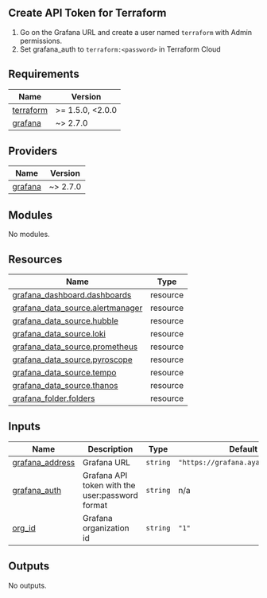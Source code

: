 ## Create API Token for Terraform

1. Go on the Grafana URL and create a user named `terraform` with Admin permissions.
2. Set grafana_auth to `terraform:<password>` in Terraform Cloud

<!-- BEGINNING OF PRE-COMMIT-TERRAFORM DOCS HOOK -->
## Requirements

| Name | Version |
|------|---------|
| <a name="requirement_terraform"></a> [terraform](#requirement\_terraform) | >= 1.5.0, <2.0.0 |
| <a name="requirement_grafana"></a> [grafana](#requirement\_grafana) | ~> 2.7.0 |

## Providers

| Name | Version |
|------|---------|
| <a name="provider_grafana"></a> [grafana](#provider\_grafana) | ~> 2.7.0 |

## Modules

No modules.

## Resources

| Name | Type |
|------|------|
| [grafana_dashboard.dashboards](https://registry.terraform.io/providers/grafana/grafana/latest/docs/resources/dashboard) | resource |
| [grafana_data_source.alertmanager](https://registry.terraform.io/providers/grafana/grafana/latest/docs/resources/data_source) | resource |
| [grafana_data_source.hubble](https://registry.terraform.io/providers/grafana/grafana/latest/docs/resources/data_source) | resource |
| [grafana_data_source.loki](https://registry.terraform.io/providers/grafana/grafana/latest/docs/resources/data_source) | resource |
| [grafana_data_source.prometheus](https://registry.terraform.io/providers/grafana/grafana/latest/docs/resources/data_source) | resource |
| [grafana_data_source.pyroscope](https://registry.terraform.io/providers/grafana/grafana/latest/docs/resources/data_source) | resource |
| [grafana_data_source.tempo](https://registry.terraform.io/providers/grafana/grafana/latest/docs/resources/data_source) | resource |
| [grafana_data_source.thanos](https://registry.terraform.io/providers/grafana/grafana/latest/docs/resources/data_source) | resource |
| [grafana_folder.folders](https://registry.terraform.io/providers/grafana/grafana/latest/docs/resources/folder) | resource |

## Inputs

| Name | Description | Type | Default | Required |
|------|-------------|------|---------|:--------:|
| <a name="input_grafana_address"></a> [grafana\_address](#input\_grafana\_address) | Grafana URL | `string` | `"https://grafana.ayanides.cloud"` | no |
| <a name="input_grafana_auth"></a> [grafana\_auth](#input\_grafana\_auth) | Grafana API token with the user:password format | `string` | n/a | yes |
| <a name="input_org_id"></a> [org\_id](#input\_org\_id) | Grafana organization id | `string` | `"1"` | no |

## Outputs

No outputs.
<!-- END OF PRE-COMMIT-TERRAFORM DOCS HOOK -->